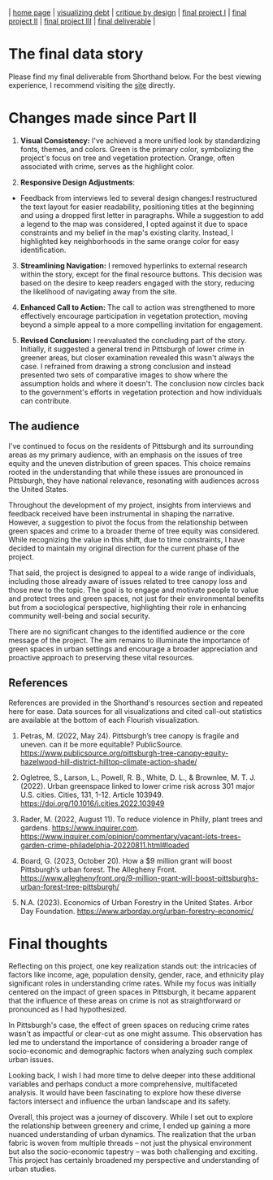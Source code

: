 | [home page](https://valeriee37.github.io/TSWD-portfolio/) | [visualizing debt](https://valeriee37.github.io/TSWD-portfolio/ass2.html) | [critique by design](https://valeriee37.github.io/TSWD-portfolio/ass3&4.html) | [final project I](https://valeriee37.github.io/TSWD-portfolio/project_part1.html) | [final project II](https://valeriee37.github.io/TSWD-portfolio/project_part2.html) | [final project III](https://valeriee37.github.io/TSWD-portfolio/project_part3.html) | [final deliverable](https://carnegiemellon.shorthandstories.com/greenery-vs-safety/index.html) |


# The final data story
Please find my final deliverable from Shorthand below. For the best viewing experience, I recommend visiting the [site](https://carnegiemellon.shorthandstories.com/greenery-vs-safety/index.html) directly.

<script 
  src="https://carnegiemellon.shorthandstories.com/greenery-vs-safety/embed.js">
  
</script>

# Changes made since Part II

1. **Visual Consistency:** I've achieved a more unified look by standardizing fonts, themes, and colors. Green is the primary color, symbolizing the project's focus on tree and vegetation protection. Orange, often associated with crime, serves as the highlight color.
   
2. **Responsive Design Adjustments**: 
- Feedback from interviews led to several design changes:I restructured the text layout for easier readability, positioning titles at the beginning and using a dropped first letter in paragraphs. While a suggestion to add a legend to the map was considered, I opted against it due to space constraints and my belief in the map's existing clarity. Instead, I highlighted key neighborhoods in the same orange color for easy identification.
  
3. **Streamlining Navigation:** I removed hyperlinks to external research within the story, except for the final resource buttons. This decision was based on the desire to keep readers engaged with the story, reducing the likelihood of navigating away from the site.

4. **Enhanced Call to Action:** The call to action was strengthened to more effectively encourage participation in vegetation protection, moving beyond a simple appeal to a more compelling invitation for engagement.

5. **Revised Conclusion:** I reevaluated the concluding part of the story. Initially, it suggested a general trend in Pittsburgh of lower crime in greener areas, but closer examination revealed this wasn't always the case. I refrained from drawing a strong conclusion and instead presented two sets of comparative images to show where the assumption holds and where it doesn't. The conclusion now circles back to the government's efforts in vegetation protection and how individuals can contribute.

## The audience

I've continued to focus on the residents of Pittsburgh and its surrounding areas as my primary audience, with an emphasis on the issues of tree equity and the uneven distribution of green spaces. This choice remains rooted in the understanding that while these issues are pronounced in Pittsburgh, they have national relevance, resonating with audiences across the United States.

Throughout the development of my project, insights from interviews and feedback received have been instrumental in shaping the narrative. However, a suggestion to pivot the focus from the relationship between green spaces and crime to a broader theme of tree equity was considered. While recognizing the value in this shift, due to time constraints, I have decided to maintain my original direction for the current phase of the project.

That said, the project is designed to appeal to a wide range of individuals, including those already aware of issues related to tree canopy loss and those new to the topic. The goal is to engage and motivate people to value and protect trees and green spaces, not just for their environmental benefits but from a sociological perspective, highlighting their role in enhancing community well-being and social security.

There are no significant changes to the identified audience or the core message of the project. The aim remains to illuminate the importance of green spaces in urban settings and encourage a broader appreciation and proactive approach to preserving these vital resources.

## References

References are provided in the Shorthand's resources section and repeated here for ease. Data sources for all visualizations and cited call-out statistics are available at the bottom of each Flourish visualization.

1. Petras, M. (2022, May 24). Pittsburgh’s tree canopy is fragile and uneven. can it be more equitable? PublicSource. https://www.publicsource.org/pittsburgh-tree-canopy-equity-hazelwood-hill-district-hilltop-climate-action-shade/

2. Ogletree, S., Larson, L., Powell, R. B., White, D. L., & Brownlee, M. T. J. (2022). Urban greenspace linked to lower crime risk across 301 major U.S. cities. Cities, 131, 1-12. Article 103949. https://doi.org/10.1016/j.cities.2022.103949

3. Rader, M. (2022, August 11). To reduce violence in Philly, plant trees and gardens. https://www.inquirer.com. https://www.inquirer.com/opinion/commentary/vacant-lots-trees-garden-crime-philadelphia-20220811.html#loaded

4. Board, G. (2023, October 20). How a $9 million grant will boost Pittsburgh’s urban forest. The Allegheny Front. https://www.alleghenyfront.org/9-million-grant-will-boost-pittsburghs-urban-forest-tree-pittsburgh/

5. N.A. (2023). Economics of Urban Forestry in the United States. Arbor Day Foundation. https://www.arborday.org/urban-forestry-economic/

# Final thoughts

Reflecting on this project, one key realization stands out: the intricacies of factors like income, age, population density, gender, race, and ethnicity play significant roles in understanding crime rates. While my focus was initially centered on the impact of green spaces in Pittsburgh, it became apparent that the influence of these areas on crime is not as straightforward or pronounced as I had hypothesized.

In Pittsburgh's case, the effect of green spaces on reducing crime rates wasn't as impactful or clear-cut as one might assume. This observation has led me to understand the importance of considering a broader range of socio-economic and demographic factors when analyzing such complex urban issues.

Looking back, I wish I had more time to delve deeper into these additional variables and perhaps conduct a more comprehensive, multifaceted analysis. It would have been fascinating to explore how these diverse factors intersect and influence the urban landscape and its safety.

Overall, this project was a journey of discovery. While I set out to explore the relationship between greenery and crime, I ended up gaining a more nuanced understanding of urban dynamics. The realization that the urban fabric is woven from multiple threads – not just the physical environment but also the socio-economic tapestry – was both challenging and exciting. This project has certainly broadened my perspective and understanding of urban studies.
